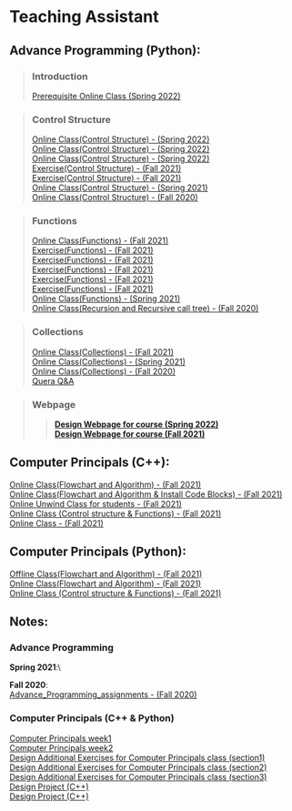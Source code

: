 # Teaching Assistant

## Advance Programming (Python):

> ### Introduction
> [Prerequisite Online Class (Spring 2022)](https://drive.google.com/file/d/1rFa8N86D1lNIdKYqW4GgVDs9ZheCEHfd/view)

> ### Control Structure
> [Online Class(Control Structure) - (Spring 2022)](https://drive.google.com/file/d/1yRpk5fFccaVGD280ARRcnlNTcEpfVu7e/view)\
> [Online Class(Control Structure) - (Spring 2022)](https://drive.google.com/file/d/1w7oTDV6U712RmaxiEfyEv2je7uIH0kQ0/view)\
> [Online Class(Control Structure) - (Spring 2022)](https://drive.google.com/file/d/1VJSB2GEtDnoKNYjx7gKlhk9AEQ_9TKo1/view)\
> [Exercise(Control Structure) - (Fall 2021)](https://drive.google.com/file/d/1NpNSXf79JP2UluEGXPbaU4Psi6oDRqic/view?usp=sharing)\
> [Exercise(Control Structure) - (Fall 2021)](https://drive.google.com/file/d/1wYHe7_IuPjpwbgK4mSmInP360y8KIPzR/view?usp=sharing)\
> [Online Class(Control Structure) - (Spring 2021)](https://drive.google.com/file/d/1W0H2Pz7DgdY88j4WgnnEuEf7Ou_26EhU/view)\
> [Online Class(Control Structure) - (Fall 2020)](https://drive.google.com/drive/folders/14yG7g3Hh0T3K3LT-Y14LPDHrb3NvBn2h)

> ### Functions
> [Online Class(Functions) - (Fall 2021)](https://drive.google.com/file/d/14CJRxRdbTz9z9dEqRDl1je9out81ozZ7/view)\
> [Exercise(Functions) - (Fall 2021)](https://drive.google.com/file/d/1U7G6SK57v3qs-VSMiXLq_inZ1QKYXmnt/view?usp=sharing)\
> [Exercise(Functions) - (Fall 2021)](https://drive.google.com/file/d/1_19F9oJOpltuIPDmy9TwYBNqZkr2EW60/view?usp=sharing)\
> [Exercise(Functions) - (Fall 2021)](https://drive.google.com/file/d/1BmVDg8fvmtXc-W2hsQvCRcrLeo2STzfj/view?usp=sharing)\
> [Exercise(Functions) - (Fall 2021)](https://drive.google.com/file/d/1LEjz0j-AFeayJT7EobGbz6-1IMW35oln/view?usp=sharing)\
> [Exercise(Functions) - (Fall 2021)](https://drive.google.com/file/d/1HkbCI5wB84ceZV7zDAMTGrptSFeWoEn8/view?usp=sharing)\
> [Online Class(Functions) - (Spring 2021)](https://drive.google.com/file/d/1NYfV-Q2H3KRy09lBhziliL0PajECU7qV/view?usp=sharing)\
> [Online Class(Recursion and Recursive call tree) - (Fall 2020)](https://drive.google.com/file/d/1rFYh0oMfcSv14N-ZKFOYSfUWash5EVTq/view?usp=sharing)

> ### Collections
> [Online Class(Collections) - (Fall 2021)](https://drive.google.com/file/d/1kA6CEvPzynlpeDuZlbe2Nf0wwWxK9lNb/view?usp=sharing)\
> [Online Class(Collections) - (Spring 2021)](https://drive.google.com/file/d/15eAgAIQBNFXJigFEPsUgbm-lF2rImttS/view)\
> [Online Class(Collections) - (Fall 2020)](https://drive.google.com/drive/folders/1b9eoVr2WWxfT_Bgp2iLoYkKgvhaQ6qIj)\
> [Quera Q&A](https://drive.google.com/file/d/1WdpVm8Dn5XqyrQHEnuSWUWxkR5YzVpqe/view)

> ### Webpage
> > [**Design Webpage for course (Spring 2022)**](https://sadegh28.github.io/AP1400-2/)\
> [**Design Webpage for course (Fall 2021)**](https://sadegh28.github.io/AP1400-1/)


## Computer Principals (C++):
[Online Class(Flowchart and Algorithm) - (Fall 2021)](https://drive.google.com/file/d/1Hqccv6KOlos1n4VqC2eD_2o0xpSVuqLb/view?usp=sharing)\
[Online Class(Flowchart and Algorithm & Install Code Blocks) - (Fall 2021)](https://drive.google.com/file/d/1LPZ-zi7o_XmIQdmMom1Q_L2E_WPQrrje/view?usp=sharing)\
[Online Unwind Class for students - (Fall 2021)](https://mega.nz/file/cs0G0LgQ#j1PWiP_3latG7n1rJB9hc1dL8veYEusucwqnVMQlPWw)\
[Online Class (Control structure & Functions) - (Fall 2021)](https://mega.nz/file/sxliVI6a#shXZ1dc8WxBMYGvD9wm3wUweOvWY952VnM6Zc98jZYI)\
[Online Class - (Fall 2021)](https://drive.google.com/file/d/14pjI18Mt1GE_BzbwQL-7mmdEMmRec5Ds/view?usp=sharing)


## Computer Principals (Python):
[Offline Class(Flowchart and Algorithm) - (Fall 2021)](https://drive.google.com/file/d/1Hqccv6KOlos1n4VqC2eD_2o0xpSVuqLb/view?usp=sharing)\
[Online Class(Flowchart and Algorithm) - (Fall 2021)](https://drive.google.com/file/d/1ZbdT5Ghd-OLdqdCRdOfk9J7OLMwRJpmW/view?usp=sharing)\
[Online Class (Control structure & Functions) - (Fall 2021)](https://mega.nz/file/t1skUK6Z#EDVLlvelzqIBny5fyRLGbsX_B3t5NOUf_FWulRqrh8A)


## Notes:

### Advance Programming

**Spring 2021**:\

**Fall 2020**:\
[Advance_Programming_assignments - (Fall 2020)](https://drive.google.com/file/d/1po3qDyK9lofMVrNmPgWKkkU4LG2qd2N2/view?usp=sharing)


### Computer Principals (C++ & Python)
[Computer Principals week1](https://drive.google.com/file/d/1MW424nq5BNaO8rCjp4os1w7vDhyPZZ_1/view?usp=sharing)\
[Computer Principals week2](https://drive.google.com/file/d/10tzVk5uSfefNT63ZNiyhiyvueyU-7w5g/view?usp=sharing)\
[Design Additional Exercises for Computer Principals class (section1)](https://drive.google.com/file/d/1KRlWDkTg4EYykA_Ee3x186AKhvw2sROQ/view?usp=sharing)\
[Design Additional Exercises for Computer Principals class (section2)](https://drive.google.com/file/d/15eK81jF6m2QTZPv7r6v3X5Nk4IJgqYy7/view?usp=sharing)\
[Design Additional Exercises for Computer Principals class (section3)](https://drive.google.com/file/d/19BU0aZaEWkP5pjjGsVoFB3Z8KwokgkIC/view?usp=sharing)\
[Design Project (C++)](https://drive.google.com/file/d/142ZNtDMWemlDw7LlUn02psvQlC9lVQ_d/view?usp=sharing)\
[Design Project (C++)](https://drive.google.com/file/d/1QYvq9AZ9k2fge4oiw7VFKgtj1S7pBCx8/view?usp=sharing)







